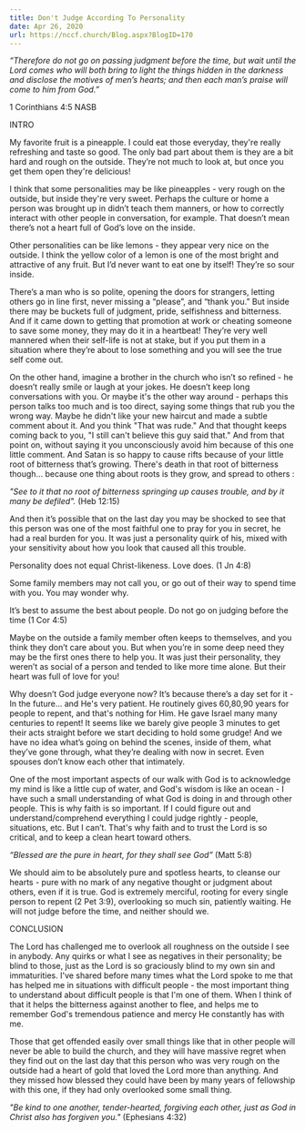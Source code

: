 ```yaml
---
title: Don't Judge According To Personality
date: Apr 26, 2020
url: https://nccf.church/Blog.aspx?BlogID=170
---
```


*“Therefore do not go on passing judgment before the time, but wait until the Lord comes who will both bring to light the things hidden in the darkness and disclose the motives of men’s hearts; and then each man’s praise will come to him from God.”*

‭‭1 Corinthians‬ ‭4:5‬ ‭NASB‬‬

INTRO

My favorite fruit is a pineapple. I could eat those everyday, they're really refreshing and taste so good. The only bad part about them is they are a bit hard and rough on the outside. They’re not much to look at, but once you get them open they're delicious!

I think that some personalities may be like pineapples - very rough on the outside, but inside they're very sweet. Perhaps the culture or home a person was brought up in didn’t teach them manners, or how to correctly interact with other people in conversation, for example. That doesn’t mean there’s not a heart full of God’s love on the inside.

Other personalities can be like lemons - they appear very nice on the outside. I think the yellow color of a lemon is one of the most bright and attractive of any fruit. But I’d never want to eat one by itself! They’re so sour inside.

There’s a man who is so polite, opening the doors for strangers, letting others go in line first, never missing a “please”, and “thank you.” But inside there may be buckets full of judgment, pride, selfishness and bitterness. And if it came down to getting that promotion at work or cheating someone to save some money, they may do it in a heartbeat! They’re very well mannered when their self-life is not at stake, but if you put them in a situation where they’re about to lose something and you will see the true self come out.

On the other hand, imagine a brother in the church who isn’t so refined - he doesn’t really smile or laugh at your jokes. He doesn’t keep long conversations with you. Or maybe it's the other way around - perhaps this person talks too much and is too direct, saying some things that rub you the wrong way. Maybe he didn't like your new haircut and made a subtle comment about it. And you think "That was rude." And that thought keeps coming back to you, "I still can't believe this guy said that." And from that point on, without saying it you unconsciously avoid him because of this one little comment. And Satan is so happy to cause rifts because of your little root of bitterness that’s growing. There's death in that root of bitterness though... because one thing about roots is they grow, and spread to others :

*"See to it that no root of bitterness springing up causes trouble, and by it many be defiled".* (Heb 12:15)

And then it’s possible that on the last day you may be shocked to see that this person was one of the most faithful one to pray for you in secret, he had a real burden for you. It was just a personality quirk of his, mixed with your sensitivity about how you look that caused all this trouble.

Personality does not equal Christ-likeness. Love does. (1 Jn 4:8)

Some family members may not call you, or go out of their way to spend time with you. You may wonder why.

It’s best to assume the best about people. Do not go on judging before the time (1 Cor 4:5)

Maybe on the outside a family member often keeps to themselves, and you think they don’t care about you. But when you’re in some deep need they may be the first ones there to help you. It was just their personality, they weren’t as social of a person and tended to like more time alone. But their heart was full of love for you!

Why doesn’t God judge everyone now? It’s because there’s a day set for it - In the future... and He's very patient. He routinely gives 60,80,90 years for people to repent, and that's nothing for Him. He gave Israel many many centuries to repent! It seems like we barely give people 3 minutes to get their acts straight before we start deciding to hold some grudge! And we have no idea what’s going on behind the scenes, inside of them, what they’ve gone through, what they’re dealing with now in secret. Even spouses don’t know each other that intimately.

One of the most important aspects of our walk with God is to acknowledge my mind is like a little cup of water, and God's wisdom is like an ocean - I have such a small understanding of what God is doing in and through other people. This is why faith is so important. If I could figure out and understand/comprehend everything I could judge rightly - people, situations, etc. But I can’t. That's why faith and to trust the Lord is so critical, and to keep a clean heart toward others.

*“Blessed are the pure in heart, for they shall see God”* (Matt 5:8)

We should aim to be absolutely pure and spotless hearts, to cleanse our hearts - pure with no mark of any negative thought or judgment about others, even if it is true. God is extremely merciful, rooting for every single person to repent (2 Pet 3:9), overlooking so much sin, patiently waiting. He will not judge before the time, and neither should we.

CONCLUSION

The Lord has challenged me to overlook all roughness on the outside I see in anybody. Any quirks or what I see as negatives in their personality; be blind to those, just as the Lord is so graciously blind to my own sin and immaturities. I've shared before many times what the Lord spoke to me that has helped me in situations with difficult people - the most important thing to understand about difficult people is that I'm one of them. When I think of that it helps the bitterness against another to flee, and helps me to remember God's tremendous patience and mercy He constantly has with me.

Those that get offended easily over small things like that in other people will never be able to build the church, and they will have massive regret when they find out on the last day that this person who was very rough on the outside had a heart of gold that loved the Lord more than anything. And they missed how blessed they could have been by many years of fellowship with this one, if they had only overlooked some small thing.

*"Be kind to one another, tender-hearted, forgiving each other, just as God in Christ also has forgiven you."* (Ephesians 4:32)
